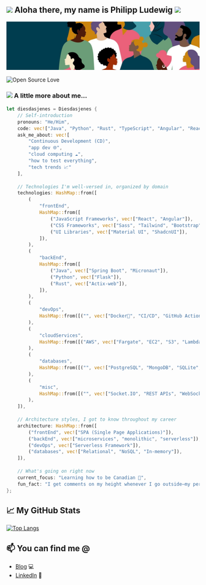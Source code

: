 <h2> <img src="https://i.giphy.com/media/v1.Y2lkPTc5MGI3NjExbHlmZmg4YWJvNnE5aHdkZ2VpdTFjZ243a2VybnBnNjRlNHFyMzU1cSZlcD12MV9pbnRlcm5hbF9naWZfYnlfaWQmY3Q9cw/Exmxx1fr6m1BGaiEvX/giphy.gif" width="50">  Aloha there, my name is Philipp Ludewig <img src="https://i.giphy.com/media/v1.Y2lkPTc5MGI3NjExaTlkaGwxZGh0YzZoOW0zNmhoN2x6eTRrdnJkamtuMWt2N295cHYyNiZlcD12MV9pbnRlcm5hbF9naWZfYnlfaWQmY3Q9cw/mPGo386UYlmFy/giphy.gif" width="50"></h2>

<img src="./images/tw_banner.jpeg" alt="Banner for some colors"/>

![Open Source Love](https://badges.frapsoft.com/os/v1/open-source.svg?v=102)

### <img src="https://i.giphy.com/media/v1.Y2lkPTc5MGI3NjExamZ3Y2gzeHozemg0azBoMW1zNGc4ZWRsdDZ5eTY5NGtxNmczc2o1eCZlcD12MV9pbnRlcm5hbF9naWZfYnlfaWQmY3Q9cw/LnQjpWaON8nhr21vNW/giphy.gif" width="50"> A little more about me...  

```rust
let diesdasjenes = Diesdasjenes {
    // Self-introduction
    pronouns: "He/Him",
    code: vec!["Java", "Python", "Rust", "TypeScript", "Angular", "React"],
    ask_me_about: vec![
        "Continuous Development (CD)", 
        "app dev 🌐", 
        "cloud computing ☁️", 
        "how to test everything", 
        "tech trends 📈"
    ],

    // Technologies I'm well-versed in, organized by domain
    technologies: HashMap::from([
        (
            "frontEnd",
            HashMap::from([
                ("JavaScript Frameworks", vec!["React", "Angular"]),
                ("CSS Frameworks", vec!["Sass", "Tailwind", "Bootstrap"]),
                ("UI Libraries", vec!["Material UI", "ShadcnUI"]),
            ]),
        ),
        (
            "backEnd",
            HashMap::from([
                ("Java", vec!["Spring Boot", "Micronaut"]),
                ("Python", vec!["Flask"]),
                ("Rust", vec!["Actix-web"]),
            ]),
        ),
        (
            "devOps",
            HashMap::from([("", vec!["Docker🐳", "CI/CD", "GitHub Actions", "Kubernetes 🐙"])]),
        ),
        (
            "cloudServices",
            HashMap::from([("AWS", vec!["Fargate", "EC2", "S3", "Lambda", "CloudWatch", "RDS"])]),
        ),
        (
            "databases",
            HashMap::from([("", vec!["PostgreSQL", "MongoDB", "SQLite", "DynamoDB"])]),
        ),
        (
            "misc",
            HashMap::from([("", vec!["Socket.IO", "REST APIs", "WebSockets", "Cloud Functions"])]),
        ),
    ]),

    // Architecture styles, I got to know throughout my career
    architecture: HashMap::from([
        ("frontEnd", vec!["SPA (Single Page Applications)"]),
        ("backEnd", vec!["microservices", "monolithic", "serverless"]),
        ("devOps", vec!["Serverless Framework"]),
        ("databases", vec!["Relational", "NoSQL", "In-memory"]),
    ]),

    // What's going on right now
    current_focus: "Learning how to be Canadian 🍁",
    fun_fact: "I get comments on my height whenever I go outside—my personal debugging tool: standing tall!",
};
```

## 📈 My GitHub Stats

[![Top Langs](https://github-readme-stats.vercel.app/api/top-langs/?username=diesdasjenes&layout=compact)](https://github.com/diesdasjenes/github-readme-stats)

## 📫 You can find me @
<!-- YOU-CAN-FIND-ME:START -->
- [Blog](https://blog.philippludewig.de) 💻
- [LinkedIn](https://www.linkedin.com/in/philipp-ludewig-8574aa9b/) 💼
<!-- YOU-CAN-FIND-ME:END -->

<!--
**DiesDasJenes/diesdasjenes** is a ✨ _special_ ✨ repository because its `README.md` (this file) appears on your GitHub profile.

Here are some ideas to get you started:

- 🔭 I’m currently working on ...
- 🌱 I’m currently learning ...
- 👯 I’m looking to collaborate on ...
- 🤔 I’m looking for help with ...
- 💬 Ask me about ...
- 📫 How to reach me: ...
- 😄 Pronouns: ...
- ⚡ Fun fact: ...
-->
